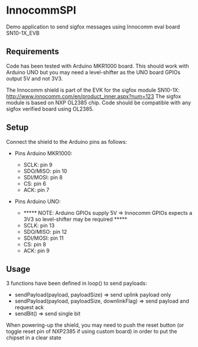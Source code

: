 # InnocommSPI
Demo application to send sigfox messages using Innocomm eval board SN10-1X_EVB

## Requirements
Code has been tested with Arduino MKR1000 board.
This should work with Arduino UNO but you may need a level-shifter as the UNO board GPIOs output 5V and not 3V3.

The Innocomm shield is part of the EVK for the sigfox module SN10-1X: http://www.innocomm.com/en/product_inner.aspx?num=123
The sigfox module is based on NXP OL2385 chip. Code should be compatible with any sigfox verified board using OL2385.

## Setup
Connect the shield to the Arduino pins as follows:

* Pins Arduino MKR1000:
  * SCLK: pin 9
  * SDO/MISO: pin 10
  * SDI/MOSI: pin 8
  * CS: pin 6
  * ACK: pin 7

* Pins Arduino UNO:
  * ***** NOTE: Arduino GPIOs supply 5V => Innocomm GPIOs expects a 3V3 so level-shifter may be required *****
  * SCLK: pin 13
  * SDO/MISO: pin 12
  * SDI/MOSI: pin 11
  * CS: pin 8
  * ACK: pin 9

## Usage
3 functions have been defined in loop() to send payloads:
* sendPayload(payload, payloadSize) => send uplink payload only
* sendPayload(payload, payloadSize, downlinkFlag) => send payload and request ack
* sendBit() => send single bit

When powering-up the shield, you may need to push the reset button (or toggle reset pin of NXP2385 if using custom board) in order to put the chipset in a clear state
